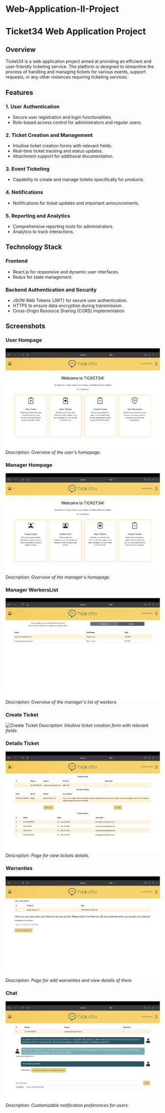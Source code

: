 # Web-Application-II-Project

# Ticket34 Web Application Project

## Overview

Ticket34 is a web application project aimed at providing an efficient and user-friendly ticketing service. The platform is designed to streamline the process of handling and managing tickets for various events, support requests, or any other instances requiring ticketing services.

## Features

### 1. User Authentication
   - Secure user registration and login functionalities.
   - Role-based access control for administrators and regular users.

### 2. Ticket Creation and Management
   - Intuitive ticket creation forms with relevant fields.
   - Real-time ticket tracking and status updates.
   - Attachment support for additional documentation.

### 3. Event Ticketing
   - Capability to create and manage tickets specifically for products.

### 4. Notifications
   - Notifications for ticket updates and important announcements.

### 5. Reporting and Analytics
   - Comprehensive reporting tools for administrators.
   - Analytics to track interactions.

## Technology Stack

### Frontend
   - React.js for responsive and dynamic user interfaces.
   - Redux for state management.

### Backend Authentication and Security
   - JSON Web Tokens (JWT) for secure user authentication.
   - HTTPS to ensure data encryption during transmission.
   - Cross-Origin Resource Sharing (CORS) implementation.


## Screenshots

### User Hompage
![UserHompage](screens/UserHomepage.png)
*Description: Overview of the user's homepage.*

### Manager Hompage
![ManagerHompage](screens/ManagerHomepage.png)
*Description: Overview of the manager's homepage.*

### Manager WorkersList
![WorkersList](screens/WorkersList.png)
*Description: Overview of the manager's list of workers.*

### Create Ticket
![Create Ticket](screens/create_ticket.png)
*Description: Intuitive ticket creation form with relevant fields.*

### Details Ticket
![Details Ticket](screens/TicketDetails.png)
*Description: Page for view tickets details.*

### Warranties
![Warranties](screens/Warranties.png)
*Description: Page for add warranties and view details of them.*

### Chat
![Chat](screens/UserChat.png)
*Description: Customizable notification preferences for users.*
